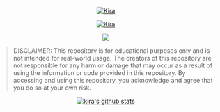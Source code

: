 
<p align="center">
    <a href="https://github.com/kira-stuff"><img src="https://readme-typing-svg.demolab.com/?lines=Kira's+Flipper+Zero+Playground🐬;Feel free to contribute!" alt="Kira"></a>
</p>

<p align="center">
<a href="https://github.com/kira-stuff"><img src="https://visitor-badge.glitch.me/badge?page_id=kira-stuff.kira-FlipperZero" alt="Kira"></a>
</p>

<p align="center">
  <img src="https://i.imgur.com/5yHFW3w.png" />
</p>

>DISCLAIMER: This repository is for educational purposes only and is not intended for real-world usage. The creators of this repository
are not responsible for any harm or damage that may occur as a result of using the information or code provided in this repository.
By accessing and using this repository, you acknowledge and agree that you do so at your own risk.

 
<p align="center">
  <a href="https://github.com/Kira-stuff"><img src="https://github-readme-stats.vercel.app/api?username=kira-stuff&hide_border=true&show_icons=true" alt="kira's github stats"></a>
</p>
